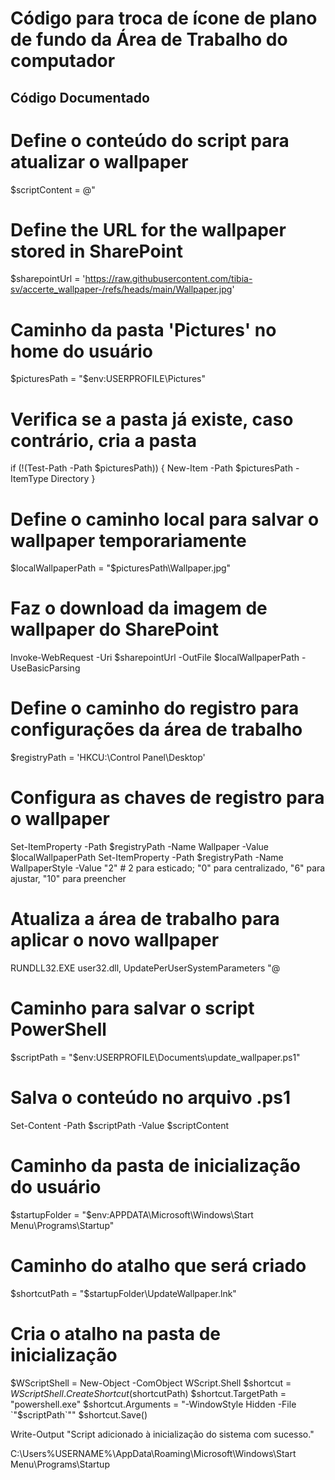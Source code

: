 # Código para troca de ícone de plano de fundo da Área de Trabalho do computador

## Código Documentado

# Define o conteúdo do script para atualizar o wallpaper
$scriptContent = @"
# Define the URL for the wallpaper stored in SharePoint
\$sharepointUrl = 'https://raw.githubusercontent.com/tibia-sv/accerte_wallpaper-/refs/heads/main/Wallpaper.jpg'

# Caminho da pasta 'Pictures' no home do usuário
\$picturesPath = "\$env:USERPROFILE\Pictures"

# Verifica se a pasta já existe, caso contrário, cria a pasta
if (!(Test-Path -Path \$picturesPath)) {
    New-Item -Path \$picturesPath -ItemType Directory
}

# Define o caminho local para salvar o wallpaper temporariamente
\$localWallpaperPath = "\$picturesPath\Wallpaper.jpg"

# Faz o download da imagem de wallpaper do SharePoint
Invoke-WebRequest -Uri \$sharepointUrl -OutFile \$localWallpaperPath -UseBasicParsing

# Define o caminho do registro para configurações da área de trabalho
\$registryPath = 'HKCU:\Control Panel\Desktop'

# Configura as chaves de registro para o wallpaper
Set-ItemProperty -Path \$registryPath -Name Wallpaper -Value \$localWallpaperPath
Set-ItemProperty -Path \$registryPath -Name WallpaperStyle -Value "2" # 2 para esticado; "0" para centralizado, "6" para ajustar, "10" para preencher

# Atualiza a área de trabalho para aplicar o novo wallpaper
RUNDLL32.EXE user32.dll, UpdatePerUserSystemParameters
"@

# Caminho para salvar o script PowerShell
$scriptPath = "$env:USERPROFILE\Documents\update_wallpaper.ps1"

# Salva o conteúdo no arquivo .ps1
Set-Content -Path $scriptPath -Value $scriptContent

# Caminho da pasta de inicialização do usuário
$startupFolder = "$env:APPDATA\Microsoft\Windows\Start Menu\Programs\Startup"

# Caminho do atalho que será criado
$shortcutPath = "$startupFolder\UpdateWallpaper.lnk"

# Cria o atalho na pasta de inicialização
$WScriptShell = New-Object -ComObject WScript.Shell
$shortcut = $WScriptShell.CreateShortcut($shortcutPath)
$shortcut.TargetPath = "powershell.exe"
$shortcut.Arguments = "-WindowStyle Hidden -File `"$scriptPath`""
$shortcut.Save()

Write-Output "Script adicionado à inicialização do sistema com sucesso."

C:\Users\%USERNAME%\AppData\Roaming\Microsoft\Windows\Start Menu\Programs\Startup
